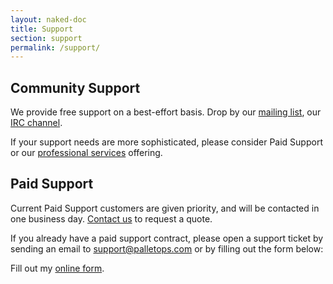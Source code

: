 ```yaml
---
layout: naked-doc
title: Support
section: support
permalink: /support/
---
```


## Community Support

We provide free support on a best-effort basis. Drop by our
[mailing list](http://groups.google.com/group/pallet-clj), our
[IRC channel](http://webchat.freenode.net/?channels=#pallet).

If your support needs are more sophisticated, please consider Paid
Support or our [professional services](/contact) offering.

## Paid Support

Current Paid Support customers are given priority, and will be
contacted in one business day. [Contact us](/contact) to request a
quote.

If you already have a paid support contract, please open a support
ticket by sending an email to
[support@palletops.com](mailto:support@palletops.com) or by filling
out the form below:

<!-- wufoo paid support form -->

<div id="wufoo-m7x3q1">
Fill out my <a href="http://palletops.wufoo.com/forms/m7x3q1">online form</a>.
</div>
<script type="text/javascript">var m7x3q1;(function(d, t) {
var s = d.createElement(t), options = {
'userName':'palletops', 
'formHash':'m7x3q1', 
'autoResize':true,
'height':'557',
'async':true,
'header':'hide'};
s.src = ('https:' == d.location.protocol ? 'https://' : 'http://') + 'wufoo.com/scripts/embed/form.js';
s.onload = s.onreadystatechange = function() {
var rs = this.readyState; if (rs) if (rs != 'complete') if (rs != 'loaded') return;
try { m7x3q1 = new WufooForm();m7x3q1.initialize(options);m7x3q1.display(); } catch (e) {}};
var scr = d.getElementsByTagName(t)[0], par = scr.parentNode; par.insertBefore(s, scr);
})(document, 'script');</script>

<!-- end wufoo paid support form -->
